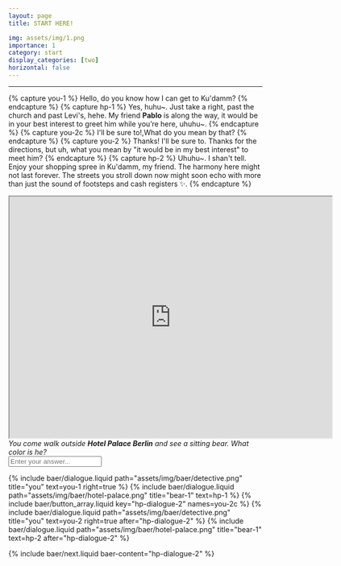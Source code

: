 ```yaml
---
layout: page
title: START HERE!

img: assets/img/1.png
importance: 1
category: start
display_categories: [two]
horizontal: false
---
```


---


<!-- Dialogue -->
{% capture you-1 %}
  Hello, do you know how I can get to Ku'damm?
{% endcapture %}
{% capture hp-1 %}
  Yes, huhu~. Just take a right, past the church and past Levi's, hehe. My friend <b>Pablo</b> is along the way, it would be in your best interest to greet him while you’re here, uhuhu~.
{% endcapture %}
{% capture you-2c %}
  I'll be sure to!,What do you mean by that?
{% endcapture %}
{% capture you-2 %}
  <span baer-content="hp-dialogue-2" baer-option="0">Thanks! I'll be sure to.</span>
  <span baer-content="hp-dialogue-2" baer-option="1">Thanks for the directions, but uh, what you mean by "it would be in my best interest" to meet him?</span>
{% endcapture %}
{% capture hp-2 %}
  Uhuhu~. <span baer-content="hp-dialogue-2" baer-option="1">I shan't tell.</span> Enjoy your shopping spree in Ku'damm, my friend. The harmony here might not last forever. The streets you stroll down now might soon echo with more than just the sound of footsteps and cash registers &#x2728;.
{% endcapture %}

<div class = "baer-dialogue-group">
<div class="centerhorizontal">
<iframe src="https://www.google.com/maps/d/u/0/embed?mid=1JKzdBfhLhVzGwpQpINZxrDflK18mlXE&ehbc=2E312F" width="640" height="480"></iframe>
</div>


<div class="d-flex flex-column align-items-center gap-5 centerhorizontal ">
  <!-- TODO: handle this text -->
  <i>You come walk outside <b>Hotel Palace Berlin</b> and see a sitting bear. What color is he?</i>
    <form baer-key="hotel-palace-unlock"> <input placeholder="Enter your answer..."></form>
    
</div>
</div>

<div class="baer-dialogue-group" baer-content="hotel-palace-unlock">
   
  {% include baer/dialogue.liquid path="assets/img/baer/detective.png" title="you" text=you-1 right=true %}
  {% include baer/dialogue.liquid path="assets/img/baer/hotel-palace.png" title="bear-1" text=hp-1 %}
  {% include baer/button_array.liquid key="hp-dialogue-2" names=you-2c %}
  {% include baer/dialogue.liquid path="assets/img/baer/detective.png" title="you" text=you-2 right=true after="hp-dialogue-2" %}
  {% include baer/dialogue.liquid path="assets/img/baer/hotel-palace.png" title="bear-1" text=hp-2 after="hp-dialogue-2" %}
</div>


{% include baer/next.liquid baer-content="hp-dialogue-2" %}

